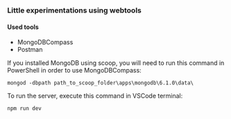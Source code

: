 ### Little experimentations using webtools

#### Used tools
- MongoDBCompass
- Postman

If you installed MongoDB using scoop, you will need to run this command in PowerShell in order to use MongoDBCompass:
```
mongod -dbpath path_to_scoop_folder\apps\mongodb\6.1.0\data\
```

To run the server, execute this command in VSCode terminal:
```
npm run dev
```
